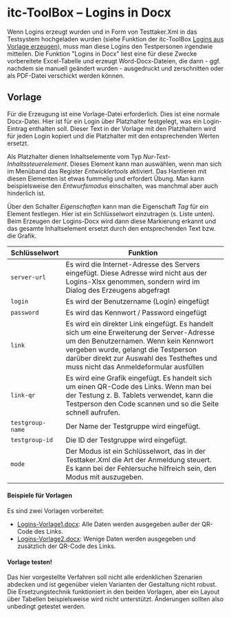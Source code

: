 ﻿# itc-ToolBox – Logins in Docx

Wenn Logins erzeugt wurden und in Form von Testtaker.Xml in das Testsystem hochgeladen wurden (siehe Funktion der itc-ToolBox [Logins aus Vorlage erzeugen](/docs/manual-logins-template.md)), muss man diese Logins den Testpersonen irgendwie mitteilen. Die Funktion "Logins in Docx" liest eine für diese Zwecke vorbereitete Excel-Tabelle und erzeugt Word-Docx-Dateien, die dann - ggf. nachdem sie manuell geändert wurden - ausgedruckt und zerschnitten oder als PDF-Datei verschickt werden können.

## Vorlage

Für die Erzeugung ist eine Vorlage-Datei erforderlich. Dies ist eine normale Docx-Datei. Hier ist für ein Login über Platzhalter festgelegt, was ein Login-Eintrag enthalten soll. Dieser Text in der Vorlage mit den Platzhaltern wird für jeden Login kopiert und die Platzhalter mit den entsprechenden Werten ersetzt.

Als Platzhalter dienen Inhaltselemente vom Typ *Nur-Text-Inhaltssteuerelement*. Dieses Element kann man auswählen, wenn man sich im Menüband das Register *Entwicklertools* aktiviert. Das Hantieren mit diesen Elementen ist etwas fummelig und erfordert Übung. Man kann beispielsweise den *Entwurfsmodus* einschalten, was manchmal aber auch hinderlich ist.

Über den Schalter *Eigenschaften* kann man die Eigenschaft *Tag* für ein Element festlegen. Hier ist ein Schlüsselwort einzutragen (s. Liste unten). Beim Erzeugen der Logins-Docx wird dann diese Markierung erkannt und das gesamte Inhaltselement ersetzt durch den entsprechenden Text bzw. die Grafik.

| Schlüsselwort | Funktion |
| -------- | --------- |
| `server-url` | Es wird die Internet-Adresse des Servers eingefügt. Diese Adresse wird nicht aus der Logins-Xlsx genommen, sondern wird im Dialog des Erzeugens abgefragt |
| `login` | Es wird der Benutzername (Login) eingefügt |
| `password` | Es wird das Kennwort / Password eingefügt |
| `link` | Es wird ein direkter Link eingefügt. Es handelt sich um eine Erweiterung der Server-Adresse um den Benutzernamen. Wenn kein Kennwort vergeben wurde, gelangt die Testperson darüber direkt zur Auswahl des Testheftes und muss nicht das Anmeldeformular ausfüllen |
| `link-qr` | Es wird eine Grafik eingefügt. Es handelt sich um einen QR-Code des Links. Wenn man bei der Testung z. B. Tablets verwendet, kann die Testperson den Code scannen und so die Seite schnell aufrufen. |
| `testgroup-name` | Der Name der Testgruppe wird eingefügt. |
| `testgroup-id` | Die ID der Testgruppe wird eingefügt. |
| `mode` | Der Modus ist ein Schlüsselwort, das in der Testtaker.Xml die Art der Anmeldung steuert. Es kann bei der Fehlersuche hilfreich sein, den Modus mit auszugeben. |

#### Beispiele für Vorlagen

Es sind zwei Vorlagen vorbereitet:
* [Logins-Vorlage1.docx](/Logins-Vorlage1.docx): Alle Daten werden ausgegeben außer der QR-Code des Links.
* [Logins-Vorlage2.docx](/Logins-Vorlage2.docx): Wenige Daten werden ausgegeben und zusätzlich der QR-Code des Links.

#### Vorlage testen!

Das hier vorgestellte Verfahren soll nicht alle erdenklichen Szenarien abdecken und ist gegenüber vielen Varianten der Gestaltung nicht robust. Die Ersetzungstechnik funktioniert in den beiden Vorlagen, aber ein Layout über Tabellen beispielsweise wird nicht unterstützt. Änderungen sollten also unbedingt getestet werden.
